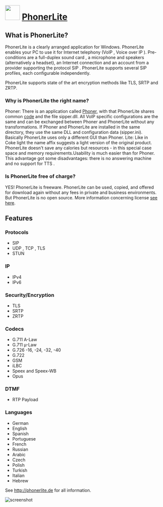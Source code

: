 ﻿# <img src="https://cdn.jsdelivr.net/gh/chtof/chocolatey-packages/automatic/phonerlite/phonerlite.png" width="48" height="48"/> [PhonerLite](https://chocolatey.org/packages/phonerlite)

## What is PhonerLite?
PhonerLite is a clearly arranged application for Windows. PhonerLite enables your PC to use it for Internet telephony (VoIP , Voice over IP ). Pre-conditions are a full-duplex sound card , a microphone and speakers (alternatively a headset), an  Internet connection and an account from a provider supporting the protocol SIP . PhonerLite supports several SIP profiles, each configurable independently.

PhonerLite supports state of the art encryption methods like TLS, SRTP and ZRTP.

### Why is PhonerLite the right name?
Phoner: There is an application called [Phoner](http://www.phoner.de/index_en.htm), with that PhonerLite shares common [code](http://en.wikipedia.org/wiki/Source_code) and the file sipper.dll. All VoIP specific configurations are the same and can be exchanged between Phoner and PhonerLite without any transformations. If Phoner and PhonerLite are installed in the same directory, they use the same DLL and configuration data (sipper.ini). Basically PhonerLite uses only a different GUI than Phoner.
Lite: Like in Coke light  the name affix suggests a light version of the original product. PhonerLite doesn't save any calories  but resources - in this special case space and memory requirements.Usability is much easier than for Phoner. This advantage got some disadvantages: there is no answering machine and no support for TTS .

### Is PhonerLite free of charge?
YES! PhonerLite is freeware. PhonerLite can be used, copied, and offered for download again without any fees in private and business environments. But PhonerLite is no open source. More information concerning license [see here](http://phonerlite.de/license_en.htm).

## Features

### Protocols
- SIP
- UDP , TCP , TLS
- STUN

### IP
- IPv4
- IPv6

### Security/Encryption
- TLS
- SRTP
- ZRTP

### Codecs
- G.711 A-Law
- G.711 µ-Law
- G.726 -16, -24, -32, -40 
- G.722
- GSM
- iLBC
- Speex and Speex-WB
- Opus

### DTMF
- RTP Payload

### Languages
- German
- English
- Spanish
- Portuguese
- French
- Russian
- Arabic
- Czech
- Polish
- Turkish
- Italian
- Hebrew

See http://phonerlite.de for all information.

![screenshot](https://cdn.jsdelivr.net/gh/chtof/chocolatey-packages/automatic/phonerlite/screenshot.png)